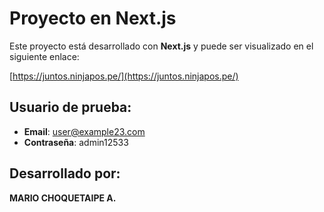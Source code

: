 # Proyecto en Next.js

Este proyecto está desarrollado con **Next.js** y puede ser visualizado en el siguiente enlace:

[https://juntos.ninjapos.pe/](https://juntos.ninjapos.pe/)

## Usuario de prueba:

- **Email**: user@example23.com
- **Contraseña**: admin12533

## Desarrollado por:
**MARIO CHOQUETAIPE A.**
